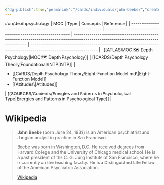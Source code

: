```yaml
---
{"dg-publish":true,"permalink":"/cards/individuals/john-beebe/","created":"2022-12-26T14:40:11.967+01:00","updated":"2023-04-28T12:34:53.633+02:00"}
---
```


#on/depthpsychology 
| MOC                                                             | Type                                                         | Concepts                                                                                                                             | Reference                                                                                                        |
| --------------------------------------------------------------- | ------------------------------------------------------------ | ------------------------------------------------------------------------------------------------------------------------------------ | ---------------------------------------------------------------------------------------------------------------- |
| [[ATLAS/MOC 🗺️ Depth Psychology\|MOC 🗺️ Depth Psychology]] | [[CARDS/Depth Psychology Theory/Foundational/INTP\|INTP]] | <ul><li>[[CARDS/Depth Psychology Theory/Eight-Function Model.md\\|Eight-Function Model]]</li><li>[[Attitudes\\|Attitudes]]</li></ul> | [[SOURCES/Contents/Energies and Patterns in Psychological Type\|Energies and Patterns in Psychological Type]] |


# Wikipedia 
> **John Beebe** (born June 24, 1939) is an American psychiatrist and  Jungian analyst in practice in San Francisco.
>
> Beebe was born in Washington, D.C. He received degrees from Harvard College and the University of Chicago medical school. He is a past president of the C. G. Jung Institute of San Francisco, where he is currently on the teaching faculty. He is a Distinguished Life Fellow of the American Psychiatric Association.
>
> [Wikipedia](https://en.wikipedia.org/wiki/John%20Beebe)
